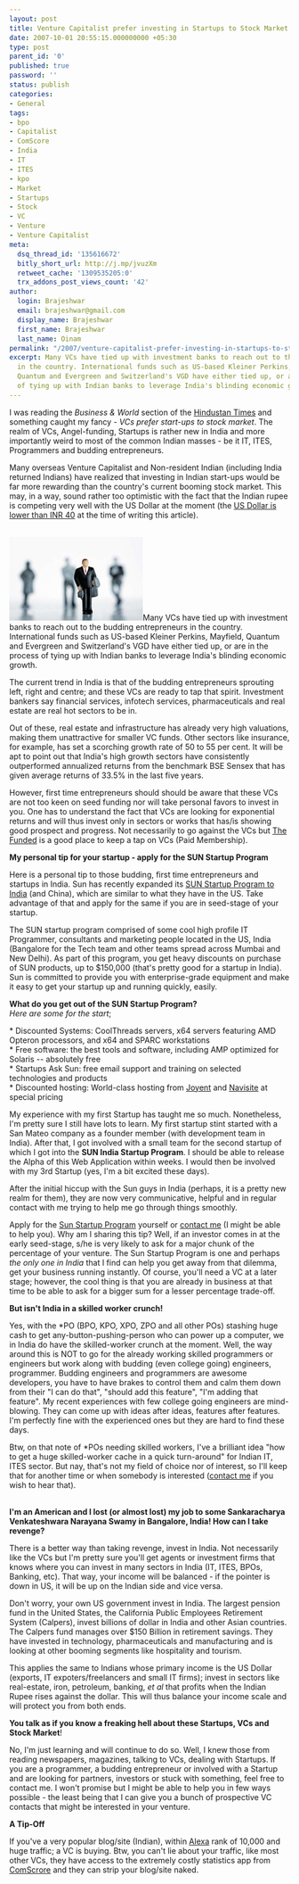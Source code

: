 ```yaml
---
layout: post
title: Venture Capitalist prefer investing in Startups to Stock Market
date: 2007-10-01 20:55:15.000000000 +05:30
type: post
parent_id: '0'
published: true
password: ''
status: publish
categories:
- General
tags:
- bpo
- Capitalist
- ComScore
- India
- IT
- ITES
- kpo
- Market
- Startups
- Stock
- VC
- Venture
- Venture Capitalist
meta:
  dsq_thread_id: '135616672'
  bitly_short_url: http://j.mp/jvuzXm
  retweet_cache: '1309535205:0'
  trx_addons_post_views_count: '42'
author:
  login: Brajeshwar
  email: brajeshwar@gmail.com
  display_name: Brajeshwar
  first_name: Brajeshwar
  last_name: Oinam
permalink: "/2007/venture-capitalist-prefer-investing-in-startups-to-stock-market/"
excerpt: Many VCs have tied up with investment banks to reach out to the budding entrepreneurs
  in the country. International funds such as US-based Kleiner Perkins, Mayfield,
  Quantum and Evergreen and Switzerland's VGD have either tied up, or are in the process
  of tying up with Indian banks to leverage India's blinding economic growth.
---
```

<p>I was reading the <em>Business & World</em> section of the <a href="http://www.hindustantimes.com/">Hindustan Times</a> and something caught my fancy - <em>VCs prefer start-ups to stock market</em>. The realm of VCs, Angel-funding, Startups is rather new in India and more importantly weird to most of the common Indian masses - be it IT, ITES, Programmers and budding entrepreneurs.</p>
<p>Many overseas Venture Capitalist and Non-resident Indian (including India returned Indians) have realized that investing in Indian start-ups would be far more rewarding than the country's current booming stock market. This may, in a way, sound rather too optimistic with the fact that the Indian rupee is competing very well with the US Dollar at the moment (the <a href="http://www.ojustme.com/2007/indian-rupee-below-40-a-us-dollar/">US Dollar is lower than INR 40</a> at the time of writing this article).</p>
<p><!--more--><!-- adman --><br />
<img src="/static/2007/10/vc.jpg" alt="Venture Capitalist" />Many VCs have tied up with investment banks to reach out to the budding entrepreneurs in the country. International funds such as US-based Kleiner Perkins, Mayfield, Quantum and Evergreen and Switzerland's VGD have either tied up, or are in the process of tying up with Indian banks to leverage India's blinding economic growth.</p>
<p>The current trend in India is that of the budding entrepreneurs sprouting left, right and centre; and these VCs are ready to tap that spirit. Investment bankers say financial services, infotech services, pharmaceuticals and real estate are real hot sectors to be in.</p>
<p>Out of these, real estate and infrastructure has already very high valuations, making them unattractive for smaller VC funds. Other sectors like insurance, for example, has set a scorching growth rate of 50 to 55 per cent. It will be apt to point out that India's high growth sectors have consistently outperformed annualized returns from the benchmark BSE Sensex that has given average returns of 33.5% in the last five years.</p>
<p>However, first time entrepreneurs should should be aware that these VCs are not too keen on seed funding nor will take personal favors to invest in you. One has to understand the fact that VCs are looking for exponential returns and will thus invest only in sectors or works that has/is showing good prospect and progress. Not necessarily to go against the VCs but <a href="http://www.thefunded.com/">The Funded</a> is a good place to keep a tap on VCs (Paid Membership).</p>
<p><strong>My personal tip for your startup - apply for the SUN Startup Program</strong></p>
<p>Here is a personal tip to those budding, first time entrepreneurs and startups in India. Sun has recently expanded its <a href="http://in.sun.com/">SUN Startup Program to India</a> (and China), which are similar to what they have in the US. Take advantage of that and apply for the same if you are in seed-stage of your startup.</p>
<p>The SUN startup program comprised of some cool high profile IT Programmer, consultants and marketing people located in the US, India (Bangalore for the Tech team and other teams spread across Mumbai and New Delhi). As part of this program, you get heavy discounts on purchase of SUN products, up to $150,000 (that's pretty good for a startup in India). Sun is committed to provide you with enterprise-grade equipment and make it easy to get your startup up and running quickly, easily.</p>
<p><strong>What do you get out of the SUN Startup Program?</strong><br />
<em>Here are some for the start</em>;</p>
<p>* Discounted Systems: CoolThreads servers, x64 servers featuring AMD Opteron processors, and x64 and SPARC workstations<br />
* Free software: the best tools and software, including AMP optimized for Solaris -- absolutely free<br />
* Startups Ask Sun: free email support and training on selected technologies and products<br />
* Discounted hosting: World-class hosting from <a href="http://www.joyent.com/" title="Joyent">Joyent</a> and <a href="http://www.navisite.com/" title="Navisite">Navisite</a> at special pricing</p>
<p>My experience with my first Startup has taught me so much. Nonetheless, I'm pretty sure I still have lots to learn. My first startup stint started with a San Mateo company as a founder member (with development team in India). After that, I got involved with a small team for the second startup of which I got into the <strong>SUN India Startup Program</strong>. I should be able to release the Alpha of this Web Application within weeks. I would then be involved with my 3rd Startup (yes, I'm a bit excited these days).</p>
<p>After the initial hiccup with the Sun guys in India (perhaps, it is a pretty new realm for them), they are now very communicative, helpful and in regular contact with me trying to help me go through things smoothly.</p>
<p>Apply for the <a href="http://in.sun.com/" title="Sun Startup Program">Sun Startup Program</a> yourself or <a href="/contact/" title="contact me">contact me</a> (I might be able to help you). Why am I sharing this tip? Well, if an investor comes in at the early seed-stage, s/he is very likely to ask for a major chunk of the percentage of your venture. The Sun Startup Program is one and perhaps <em>the only one in India</em> that I find can help you get away from that dilemma, get your business running instantly. Of course, you'll need a VC at a later stage; however, the cool thing is that you are already in business at that time to be able to ask for a bigger sum for a lesser percentage trade-off.</p>
<p><strong>But isn't India in a skilled worker crunch!</strong></p>
<p>Yes, with the *PO (BPO, KPO, XPO, ZPO and all other POs) stashing huge cash to get any-button-pushing-person who can power up a computer, we in India do have the skilled-worker crunch at the moment. Well, the way around this is NOT to go for the already working skilled programmers or engineers but work along with budding (even college going) engineers, programmer. Budding engineers and programmers are awesome developers, you have to have brakes to control them and calm them down from their "I can do that", "should add this feature", "I'm adding that feature". My recent experiences with few college going engineers are mind-blowing. They can come up with ideas after ideas, features after features. I'm perfectly fine with the experienced ones but they are hard to find these days.</p>
<p>Btw, on that note of *POs needing skilled workers, I've a brilliant idea "how to get a huge skilled-worker cache in a quick turn-around" for Indian IT, ITES sector. But nay, that's not my field of choice nor of interest, so I'll keep that for another time or when somebody is interested (<a href="/contact/" title="contact me">contact me</a> if you wish to hear that).</p>
<p><!-- adman --><br />
<strong>I'm an American and I lost (or almost lost) my job to some Sankaracharya Venkateshwara Narayana Swamy in Bangalore, India! How can I take revenge?</strong></p>
<p>There is a better way than taking revenge, invest in India. Not necessarily like the VCs but I'm pretty sure you'll get agents or investment firms that knows where you can invest in many sectors in India (IT, ITES, BPOs, Banking, etc). That way, your income will be balanced - if the pointer is down in US, it will be up on the Indian side and vice versa.</p>
<p>Don't worry, your own US government invest in India. The largest pension fund in the United States, the California Public Employees Retirement System (Calpers), invest billions of dollar in India and other Asian countries. The Calpers fund manages over $150 Billion in retirement savings. They have invested in technology, pharmaceuticals and manufacturing and is looking at other booming segments like hospitality and tourism.</p>
<p>This applies the same to Indians whose primary income is the US Dollar (exports, IT expoters/freelancers and small IT firms); invest in sectors like real-estate, iron, petroleum, banking, <em>et al</em> that profits when the Indian Rupee rises against the dollar. This will thus balance your income scale and will protect you from both ends.</p>
<p><strong>You talk as if you know a freaking hell about these Startups, VCs and Stock Market</strong>!</p>
<p>No, I'm just learning and will continue to do so. Well, I knew those from reading newspapers, magazines, talking to VCs, dealing with Startups. If you are a programmer, a budding entrepreneur or involved with a Startup and are looking for partners, investors or stuck with something, feel free to contact me. I won't promise but I might be able to help you in few ways possible - the least being that I can give you a bunch of prospective VC contacts that might be interested in your venture.</p>
<p><strong>A Tip-Off</strong></p>
<p>If you've a very popular blog/site (Indian), within <a href="http://www.alexa.com/">Alexa</a> rank of 10,000 and huge traffic; a VC is buying. Btw, you can't lie about your traffic, like most other VCs, they have access to the extremely costly statistics app from <a href="http://www.comscore.com/">ComScrore</a> and they can strip your blog/site naked.</p>
